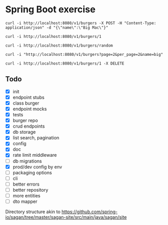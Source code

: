 # Spring Boot exercise

`curl -i http://localhost:8080/v1/burgers -X POST -H "Content-Type: application/json" -d "{\"name\":\"Big Mac\"}"`

`curl -i http://localhost:8080/v1/burgers/1`

`curl -i http://localhost:8080/v1/burgers/random`

`curl -i "http://localhost:8080/v1/burgers?page=2&per_page=2&name=big"`

`curl -i http://localhost:8080/v1/burgers/1 -X DELETE`

## Todo
- [x] init
- [x] endpoint stubs
- [x] class burger
- [x] endpoint mocks
- [x] tests
- [x] burger repo
- [x] crud endpoints
- [x] db storage
- [x] list search, pagination
- [x] config
- [x] doc
- [x] rate limit middleware
- [ ] db migrations
- [x] prod/dev config by env  
- [ ] packaging options
- [ ] cli
- [ ] better errors
- [ ] better repository
- [ ] more entities
- [ ] dto mapper

Directory structure akin to https://github.com/spring-io/sagan/tree/master/sagan-site/src/main/java/sagan/site
